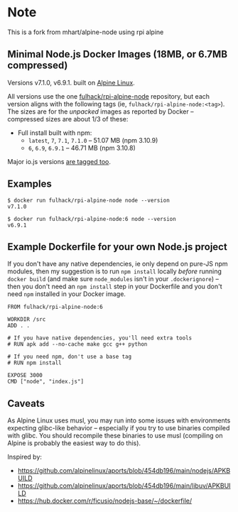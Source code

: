 # Note

This is a fork from mhart/alpine-node using rpi alpine 

Minimal Node.js Docker Images (18MB, or 6.7MB compressed)
---------------------------------------------------------

Versions v7.1.0, v6.9.1.
built on [Alpine Linux](https://alpinelinux.org/).

All versions use the one [fulhack/rpi-alpine-node](https://hub.docker.com/r/fulhack/rpi-alpine-node/) repository,
but each version aligns with the following tags (ie, `fulhack/rpi-alpine-node:<tag>`). The sizes are for the
*unpacked* images as reported by Docker – compressed sizes are about 1/3 of these:

- Full install built with npm:
  - `latest`, `7`, `7.1`, `7.1.0` – 51.07 MB (npm 3.10.9)
  - `6`, `6.9`, `6.9.1` – 46.71 MB (npm 3.10.8)

Major io.js versions [are tagged too](https://hub.docker.com/r/fulhack/rpi-alpine-node/tags/).

Examples
--------

    $ docker run fulhack/rpi-alpine-node node --version
    v7.1.0

    $ docker run fulhack/rpi-alpine-node:6 node --version
    v6.9.1

Example Dockerfile for your own Node.js project
-----------------------------------------------

If you don't have any native dependencies, ie only depend on pure-JS npm
modules, then my suggestion is to run `npm install` locally *before* running
`docker build` (and make sure `node_modules` isn't in your `.dockerignore`) –
then you don't need an `npm install` step in your Dockerfile and you don't need
`npm` installed in your Docker image.

    FROM fulhack/rpi-alpine-node:6

    WORKDIR /src
    ADD . .

    # If you have native dependencies, you'll need extra tools
    # RUN apk add --no-cache make gcc g++ python

    # If you need npm, don't use a base tag
    # RUN npm install

    EXPOSE 3000
    CMD ["node", "index.js"]

Caveats
-------

As Alpine Linux uses musl, you may run into some issues with environments
expecting glibc-like behavior – especially if you try to use binaries compiled
with glibc. You should recompile these binaries to use musl (compiling on
Alpine is probably the easiest way to do this).

Inspired by:

- https://github.com/alpinelinux/aports/blob/454db196/main/nodejs/APKBUILD
- https://github.com/alpinelinux/aports/blob/454db196/main/libuv/APKBUILD
- https://hub.docker.com/r/ficusio/nodejs-base/~/dockerfile/

